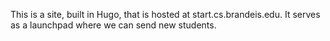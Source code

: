 This is a site, built in Hugo, that is hosted at start.cs.brandeis.edu. It serves
as a launchpad where we can send new students.